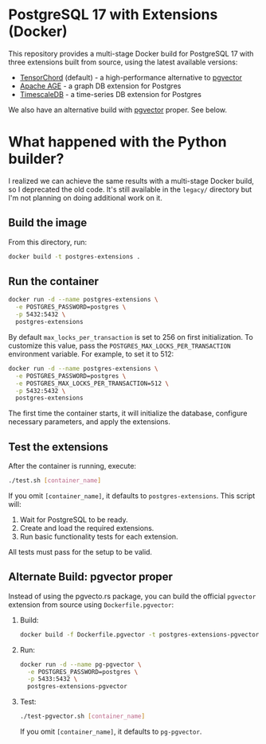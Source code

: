 # PostgreSQL 17 with Extensions (Docker)

This repository provides a multi-stage Docker build for PostgreSQL 17 with three extensions built from source, using the latest available versions:
- [TensorChord](https://github.com/tensorchord/pgvecto.rs) (default) - a high-performance alternative to [pgvector](https://github.com/pgvector/pgvector)
- [Apache AGE](https://github.com/apache/age) - a graph DB extension for Postgres
- [TimescaleDB](https://github.com/timescale/timescaledb) - a time-series DB extension for Postgres

We also have an alternative build with [pgvector](https://github.com/pgvector/pgvector) proper. See below.

# What happened with the Python builder?

I realized we can achieve the same results with a multi-stage Docker build, so I deprecated the old code. It's still available in the `legacy/` directory but I'm not planning on doing additional work on it.

## Build the image

From this directory, run:
```bash
docker build -t postgres-extensions .
```

## Run the container

```bash
docker run -d --name postgres-extensions \
  -e POSTGRES_PASSWORD=postgres \
  -p 5432:5432 \
  postgres-extensions
```
By default `max_locks_per_transaction` is set to 256 on first initialization. To customize this value, pass the `POSTGRES_MAX_LOCKS_PER_TRANSACTION` environment variable. For example, to set it to 512:

```bash
docker run -d --name postgres-extensions \
  -e POSTGRES_PASSWORD=postgres \
  -e POSTGRES_MAX_LOCKS_PER_TRANSACTION=512 \
  -p 5432:5432 \
  postgres-extensions
```

The first time the container starts, it will initialize the database, configure necessary parameters, and apply the extensions.

## Test the extensions

After the container is running, execute:
```bash
./test.sh [container_name]
```

If you omit `[container_name]`, it defaults to `postgres-extensions`. This script will:
1. Wait for PostgreSQL to be ready.
2. Create and load the required extensions.
3. Run basic functionality tests for each extension.

All tests must pass for the setup to be valid.
  
## Alternate Build: pgvector proper

Instead of using the pgvecto.rs package, you can build the official `pgvector` extension from source using `Dockerfile.pgvector`:

1. Build:
   ```bash
   docker build -f Dockerfile.pgvector -t postgres-extensions-pgvector .
   ```
2. Run:
   ```bash
   docker run -d --name pg-pgvector \
     -e POSTGRES_PASSWORD=postgres \
     -p 5433:5432 \
     postgres-extensions-pgvector
   ```
3. Test:
   ```bash
   ./test-pgvector.sh [container_name]
   ```
   If you omit `[container_name]`, it defaults to `pg-pgvector`.